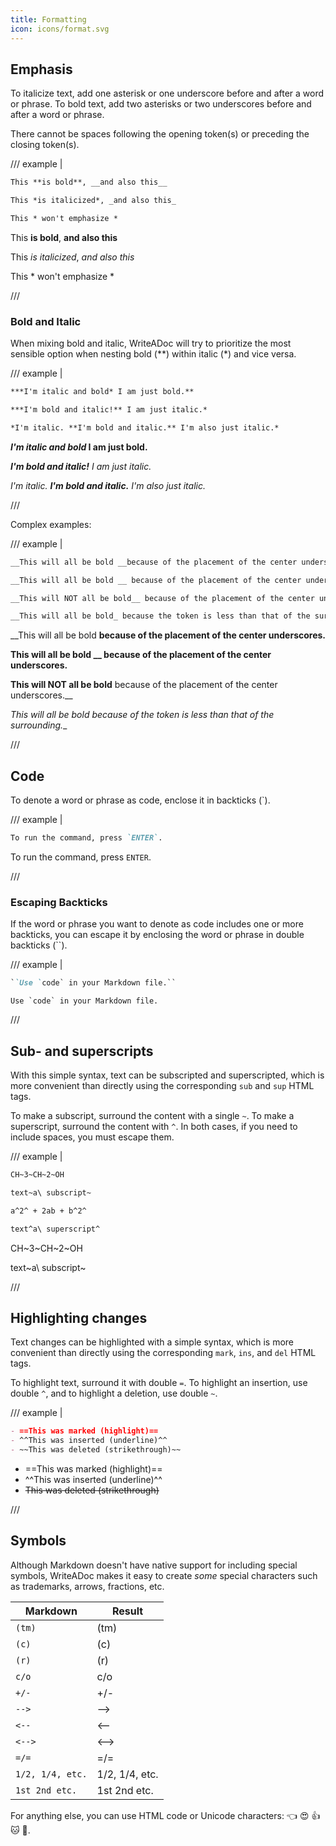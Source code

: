 ```yaml
---
title: Formatting
icon: icons/format.svg
---
```


## Emphasis

To italicize text, add one asterisk or one underscore before and after a word or phrase.
To bold text, add two asterisks or two underscores before and after a word or phrase.

There cannot be spaces following the opening token(s) or preceding the closing token(s).

/// example |

```md
This **is bold**, __and also this__

This *is italicized*, _and also this_

This * won't emphasize *
```

This **is bold**, __and also this__

This *is italicized*, _and also this_

This * won't emphasize *

///

### Bold and Italic

When mixing bold and italic, WriteADoc will try to prioritize the most sensible option when nesting bold (**) within italic (*) and vice versa.

/// example |

```md
***I'm italic and bold* I am just bold.**

***I'm bold and italic!** I am just italic.*

*I'm italic. **I'm bold and italic.** I'm also just italic.*
```

***I'm italic and bold* I am just bold.**

***I'm bold and italic!** I am just italic.*

*I'm italic. **I'm bold and italic.** I'm also just italic.*

///

Complex examples:

/// example |

```md
__This will all be bold __because of the placement of the center underscores.__

__This will all be bold __ because of the placement of the center underscores.__

__This will NOT all be bold__ because of the placement of the center underscores.__

__This will all be bold_ because the token is less than that of the surrounding.__
```

__This will all be bold __because of the placement of the center underscores.__

__This will all be bold __ because of the placement of the center underscores.__

__This will NOT all be bold__ because of the placement of the center underscores.__

__This will all be bold_ because of the token is less than that of the surrounding.__

///


## Code

To denote a word or phrase as code, enclose it in backticks (`).

/// example |

```md
To run the command, press `ENTER`.
```

To run the command, press `ENTER`.

///

### Escaping Backticks

If the word or phrase you want to denote as code includes one or more backticks, you can escape it by enclosing the word or phrase in double backticks (``).

/// example |

```md
``Use `code` in your Markdown file.``
```

``Use `code` in your Markdown file.``

///


## Sub- and superscripts

With this simple syntax, text can be subscripted and superscripted, which is more convenient than directly using the corresponding `sub` and `sup` HTML tags.

To make a subscript, surround the content with a single `~`. To make a superscript, surround the content with `^`. In both cases, if you need to include spaces, you must escape them.

/// example |

```md
CH~3~CH~2~OH

text~a\ subscript~

a^2^ + 2ab + b^2^

text^a\ superscript^
```

CH~3~CH~2~OH

text~a\ subscript~

///


## Highlighting changes

Text changes can be highlighted with a simple syntax, which is more convenient than directly using the corresponding `mark`, `ins`, and `del` HTML tags.

To highlight text, surround it with double `=`. To highlight an insertion, use double `^`, and to highlight a deletion, use double `~`.

/// example |

```md
- ==This was marked (highlight)==
- ^^This was inserted (underline)^^
- ~~This was deleted (strikethrough)~~
```

- ==This was marked (highlight)==
- ^^This was inserted (underline)^^
- ~~This was deleted (strikethrough)~~

///


## Symbols

Although Markdown doesn't have native support for including special symbols, WriteADoc makes it easy to create *some* special characters such as trademarks, arrows, fractions, etc.

| Markdown         | Result
| ---------------- | -------------
| `(tm)`           | (tm)
| `(c)`            | (c)
| `(r)`            | (r)
| `c/o`            | c/o
| `+/-`            | +/-
| `-->`            | -->
| `<--`            | <--
| `<-->`           | <-->
| `=/=`            | =/=
| `1/2, 1/4, etc.` | 1/2, 1/4, etc.
| `1st 2nd etc.`   | 1st 2nd etc.

For anything else, you can use HTML code or Unicode characters: 👈 😍 👍 🐱 👀.
